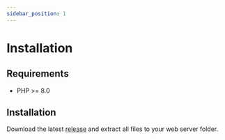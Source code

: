```yaml
---
sidebar_position: 1
---
```


# Installation

## Requirements

* PHP >= 8.0

## Installation

Download the latest [release](https://github.com/Astylodon/DeerLister/releases) and extract all files to your web server folder.
